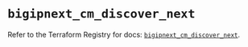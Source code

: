 # `bigipnext_cm_discover_next`

Refer to the Terraform Registry for docs: [`bigipnext_cm_discover_next`](https://registry.terraform.io/providers/f5networks/bigipnext/1.4.0/docs/resources/cm_discover_next).
